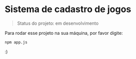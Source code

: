 <h1>Sistema de cadastro de jogos</h1>

> Status do projeto: em desenvolvimento

Para rodar esse projeto na sua máquina, por favor digite:

```
npm app.js
```
:)